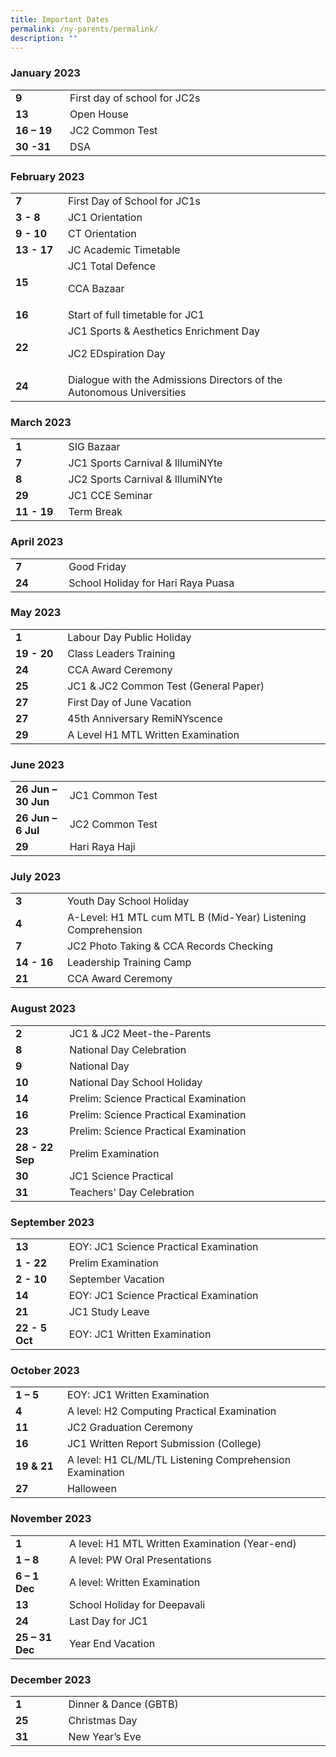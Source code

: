 ```yaml
---
title: Important Dates
permalink: /ny-parents/permalink/
description: ""
---
```

<h3>January 2023</h3>
<table>
<tbody>
<tr>
<td width="85"><strong>9</strong></td>
<td width="516">First day of school for JC2s</td>
</tr>
<tr>
<td width="85"><strong>13</strong></td>
<td width="516">Open House</td>
</tr>
<tr>
<td width="85"><strong>16 &ndash; 19<br /></strong></td>
<td width="516">JC2 Common Test</td>
</tr>
<tr>
<td width="85"><strong>30 -31<br /></strong></td>
<td width="516">DSA</td>
</tr>
</tbody>
</table>
<h3>February 2023</h3>
<table>
<tbody>
<tr>
<td><strong>7<br /></strong></td>
<td>First Day of School for JC1s</td>
</tr>
<tr>
<td width="85"><strong>3 - 8<br /></strong></td>
<td width="516">JC1 Orientation</td>
</tr>
<tr>
<td width="85"><strong>9 - 10<br /></strong></td>
<td width="516">CT Orientation</td>
</tr>
<tr>
<td width="85"><strong>13 - 17<br /></strong></td>
<td width="516">JC Academic Timetable</td>
</tr>
<tr>
<td width="85"><strong>15</strong></td>
<td width="516">JC1 Total Defence
<p>CCA Bazaar</p>
</td>
</tr>
<tr>
<td width="85"><strong>16</strong></td>
<td width="516">Start of full timetable for JC1</td>
</tr>
<tr>
<td><strong>22<br /></strong></td>
<td>JC1 Sports &amp; Aesthetics Enrichment Day
<p>JC2 EDspiration Day</p>
</td>
</tr>
<tr>
<td><strong>24<br /></strong></td>
<td>Dialogue with the Admissions Directors of the Autonomous Universities</td>
</tr>
</tbody>
</table>
<h3>March 2023</h3>
<table>
<tbody>
<tr>
<td><strong>1<br /></strong></td>
<td>SIG Bazaar</td>
</tr>
<tr>
<td width="85"><strong>7</strong></td>
<td width="516">JC1 Sports Carnival &amp; IllumiNYte</td>
</tr>
<tr>
<td><strong>8<br /></strong></td>
<td>JC2 Sports Carnival &amp; IllumiNYte</td>
</tr>
<tr>
<td width="85"><strong>29</strong></td>
<td width="516">JC1 CCE Seminar</td>
</tr>
<tr>
<td width="85"><strong>11 - 19<br /></strong></td>
<td width="516">Term Break</td>
</tr>
</tbody>
</table>
<h3>April 2023</h3>
<table>
<tbody>
<tr>
<td width="85"><strong>7</strong></td>
<td width="516">Good Friday</td>
</tr>
<tr>
<td><strong>24<br /></strong></td>
<td>School Holiday for Hari Raya Puasa</td>
</tr>
</tbody>
</table>
<h3>May 2023</h3>
<table>
<tbody>
<tr>
<td width="85"><strong>1</strong></td>
<td width="516">Labour Day Public Holiday</td>
</tr>
<tr>
<td><strong>19 - 20<br /></strong></td>
<td>Class Leaders Training</td>
</tr>
<tr>
<td width="85"><strong>24</strong></td>
<td width="516">CCA Award Ceremony</td>
</tr>
<tr>
<td width="85"><strong>25</strong></td>
<td width="516">JC1 &amp; JC2 Common Test (General Paper)</td>
</tr>
<tr>
<td width="85"><strong>27</strong></td>
<td width="516">First Day of June Vacation</td>
</tr>
<tr>
<td><strong>27<br /></strong></td>
<td>45th Anniversary RemiNYscence</td>
</tr>
<tr>
<td><strong>29<br /></strong></td>
<td>A Level H1 MTL Written Examination</td>
</tr>
</tbody>
</table>
<h3>June 2023</h3>
<table>
<tbody>
<tr>
<td width="85"><strong>26 Jun &ndash; 30 Jun</strong></td>
<td width="516">JC1 Common Test</td>
</tr>
<tr>
<td width="85"><strong>26 Jun &ndash; 6 Jul</strong></td>
<td width="516">JC2 Common Test</td>
</tr>
<tr>
<td><strong>29<br /></strong></td>
<td>Hari Raya Haji</td>
</tr>
</tbody>
</table>
<h3>July 2023</h3>
<table>
<tbody>
<tr>
<td width="85"><strong>3</strong></td>
<td width="516">Youth Day School Holiday</td>
</tr>
<tr>
<td width="85"><strong>4</strong></td>
<td width="516">A-Level: H1 MTL cum MTL B (Mid-Year) Listening Comprehension</td>
</tr>
<tr>
<td width="85"><strong>7</strong></td>
<td width="516">JC2 Photo Taking &amp; CCA Records Checking</td>
</tr>
<tr>
<td width="85"><strong>14 - 16<br /></strong></td>
<td width="516">Leadership Training Camp</td>
</tr>
<tr>
<td width="85"><strong>21</strong></td>
<td width="516">CCA Award Ceremony</td>
</tr>
</tbody>
</table>
<h3>August 2023</h3>
<table>
<tbody>
<tr>
<td width="85"><strong>2</strong></td>
<td width="516">JC1 &amp; JC2 Meet-the-Parents</td>
</tr>
<tr>
<td width="85"><strong>8</strong></td>
<td width="516">National Day Celebration</td>
</tr>
<tr>
<td width="85"><strong>9</strong></td>
<td width="516">National Day</td>
</tr>
<tr>
<td width="85"><strong>10</strong></td>
<td width="516">National Day School Holiday</td>
</tr>
<tr>
<td width="85"><strong>14</strong></td>
<td width="516">Prelim: Science Practical Examination</td>
</tr>
<tr>
<td width="85"><strong>16</strong></td>
<td width="516">Prelim: Science Practical Examination</td>
</tr>
<tr>
<td width="85"><strong>23</strong></td>
<td width="516">Prelim: Science Practical Examination</td>
</tr>
<tr>
<td width="85"><strong>28 - 22 Sep<br /></strong></td>
<td width="516">Prelim Examination</td>
</tr>
<tr>
<td><strong>30<br /></strong></td>
<td>JC1 Science Practical</td>
</tr>
<tr>
<td><strong>31<br /></strong></td>
<td>Teachers' Day Celebration</td>
</tr>
</tbody>
</table>
<h3>September 2023</h3>
<table>
<tbody>
<tr>
<td width="85"><strong>13</strong></td>
<td width="516">EOY: JC1 Science Practical Examination</td>
</tr>
<tr>
<td width="85"><strong>1 - 22</strong></td>
<td width="516">Prelim Examination</td>
</tr>
<tr>
<td width="85"><strong>2 - 10</strong></td>
<td width="516">September Vacation</td>
</tr>
<tr>
<td width="85"><strong>14</strong></td>
<td width="516">EOY: JC1 Science Practical Examination</td>
</tr>
<tr>
<td width="85"><strong>21</strong></td>
<td width="516">JC1 Study Leave</td>
</tr>
<tr>
<td width="85"><strong>22 - 5 Oct<br /></strong></td>
<td width="516">EOY: JC1 Written Examination</td>
</tr>
</tbody>
</table>
<h3>October 2023</h3>
<table>
<tbody>
<tr>
<td width="85"><strong>1 &ndash; 5</strong></td>
<td width="516">EOY: JC1 Written Examination</td>
</tr>
<tr>
<td width="85"><strong>4</strong></td>
<td width="516">A level: H2 Computing Practical Examination</td>
</tr>
<tr>
<td width="85"><strong>11</strong></td>
<td width="516">JC2 Graduation Ceremony</td>
</tr>
<tr>
<td><strong>16<br /></strong></td>
<td>JC1 Written Report Submission (College)</td>
</tr>
<tr>
<td width="85"><strong>19 &amp; 21<br /></strong></td>
<td width="516">A level: H1 CL/ML/TL Listening Comprehension Examination</td>
</tr>
<tr>
<td><strong>27<br /></strong></td>
<td>Halloween</td>
</tr>
</tbody>
</table>
<h3>November 2023</h3>
<table>
<tbody>
<tr>
<td width="85"><strong>1</strong></td>
<td width="516">A level: H1 MTL Written Examination (Year-end)</td>
</tr>
<tr>
<td width="85"><strong>1 &ndash; 8</strong></td>
<td width="516">A level: PW Oral Presentations</td>
</tr>
<tr>
<td width="85"><strong>6 &ndash; 1 Dec</strong></td>
<td width="516">A level: Written Examination</td>
</tr>
<tr>
<td><strong>13<br /></strong></td>
<td>School Holiday for Deepavali</td>
</tr>
<tr>
<td width="85"><strong>24</strong></td>
<td width="516">Last Day for JC1</td>
</tr>
<tr>
<td width="85"><strong>25 &ndash; 31 Dec</strong></td>
<td width="516">Year End Vacation</td>
</tr>
</tbody>
</table>
<h3>December 2023</h3>
<table>
<tbody>
<tr>
<td width="85"><strong>1<br /></strong></td>
<td width="516">Dinner &amp; Dance (GBTB)</td>
</tr>
<tr>
<td width="85"><strong>25</strong></td>
<td width="516">Christmas Day</td>
</tr>
<tr>
<td width="85"><strong>31</strong></td>
<td width="516">New Year&rsquo;s Eve</td>
</tr>
</tbody>
</table>